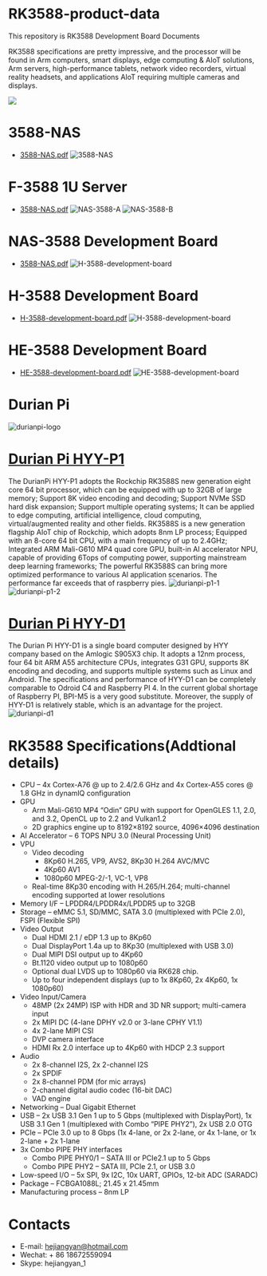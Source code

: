 # RK3588-product-data
This repository is RK3588 Development Board Documents

RK3588 specifications are pretty impressive, and the processor will be found in Arm computers, smart displays, edge computing & AIoT solutions, Arm servers, high-performance tablets, network video recorders, virtual reality headsets, and applications AIoT requiring multiple cameras and displays.

![](imgs/img1.png?raw=true)
# 3588-NAS 
- [3588-NAS.pdf](./RK3588_Documents/3588-NAS.pdf?raw=true)
![3588-NAS](imgs/nas/nas-3588.png)
# F-3588 1U Server 
- [3588-NAS.pdf](./RK3588_Documents/F-3588-1U-Server.pdf?raw=true)
![NAS-3588-A](imgs/nas/N-3588-1.png)
![NAS-3588-B](imgs/nas/N-3588-2.png)

# NAS-3588 Development Board 
- [3588-NAS.pdf](./RK3588_Documents/3588-NAS.pdf?raw=true)
![H-3588-development-board](imgs/h_3588.png)

# H-3588 Development Board 
- [ H-3588-development-board.pdf](./RK3588_Documents/H-3588-development-board.pdf?raw=true)
![H-3588-development-board](imgs/h_3588.png)

# HE-3588 Development Board 
- [ HE-3588-development-board.pdf](./RK3588_Documents/HE-3588-development-board.pdf?raw=true)
![HE-3588-development-board](imgs/he-3588.jpeg)

# Durian Pi
![durianpi-logo](imgs/durian/DurianPi.png)

# [Durian Pi HYY-P1](https://github.com/industrialtablet/Durian-Pi)
The DurianPi HYY-P1 adopts the Rockchip RK3588S new generation eight core 64 bit processor, which can be equipped with up to 32GB of large memory; Support 8K video encoding and decoding; Support NVMe SSD hard disk expansion; Support multiple operating systems; It can be applied to edge computing, artificial intelligence, cloud computing, virtual/augmented reality and other fields. RK3588S is a new generation flagship AIoT chip of Rockchip, which adopts 8nm LP process; Equipped with an 8-core 64 bit CPU, with a main frequency of up to 2.4GHz; Integrated ARM Mali-G610 MP4 quad core GPU, built-in AI accelerator NPU, capable of providing 6Tops of computing power, supporting mainstream deep learning frameworks; The powerful RK3588S can bring more optimized performance to various AI application scenarios. The performance far exceeds that of raspberry pies.
![durianpi-p1-1](imgs/durian/durian_pi_p1_1.png)
![durianpi-p1-2](imgs/durian/durian_pi_p1_2.png)

# [Durian Pi HYY-D1](https://github.com/hejiangyan/Durian-Pi)
The Durian Pi HYY-D1 is a single board computer designed by HYY company based on the Amlogic S905X3 chip. It adopts a 12nm process, four 64 bit ARM A55 architecture CPUs, integrates G31 GPU, supports 8K encoding and decoding, and supports multiple systems such as Linux and Android. The specifications and performance of HYY-D1 can be completely comparable to Odroid C4 and Raspberry PI 4. In the current global shortage of Raspberry PI, BPI-M5 is a very good substitute. Moreover, the supply of HYY-D1 is relatively stable, which is an advantage for the project.
![durianpi-d1](imgs/durian/durian_pi_d1_1.png)

# RK3588 Specifications(Addtional details)
- CPU – 4x Cortex-A76 @ up to 2.4/2.6 GHz and 4x Cortex-A55 cores @ 1.8 GHz in dynamIQ configuration
- GPU
    - Arm Mali-G610 MP4 “Odin” GPU with support for OpenGLES 1.1, 2.0, and 3.2, OpenCL up to 2.2 and Vulkan1.2
    - 2D graphics engine up to 8192×8192 source, 4096×4096 destination
- AI Accelerator – 6 TOPS NPU 3.0 (Neural Processing Unit)
- VPU
    - Video decoding
        - 8Kp60 H.265, VP9, AVS2, 8Kp30 H.264 AVC/MVC
        - 4Kp60 AV1
        - 1080p60 MPEG-2/-1, VC-1, VP8
    - Real-time 8Kp30 encoding with H.265/H.264; multi-channel encoding supported at lower resolutions
- Memory I/F – LPDDR4/LPDDR4x/LPDDR5 up to 32GB
- Storage – eMMC 5.1, SD/MMC, SATA 3.0 (multiplexed with PCIe 2.0), FSPI (Flexible SPI)
- Video Output
    - Dual HDMI 2.1 / eDP 1.3 up to 8Kp60
    - Dual DisplayPort 1.4a up to 8Kp30 (multiplexed with USB 3.0)
    - Dual MIPI DSI output up to 4Kp60
    - Bt.1120 video output up to 1080p60
    - Optional dual LVDS up to 1080p60 via RK628 chip.
    - Up to four independent displays (up to 1x 8Kp60, 2x 4Kp60, 1x 1080p60)
- Video Input/Camera
    - 48MP (2x 24MP) ISP with HDR and 3D NR support; multi-camera input
    - 2x MIPI DC (4-lane DPHY v2.0 or 3-lane CPHY V1.1)
    - 4x 2-lane MIPI CSI
    - DVP camera interface
    - HDMI Rx 2.0 interface up to 4Kp60 with HDCP 2.3 support
- Audio
    - 2x 8-channel I2S, 2x 2-channel I2S
    - 2x SPDIF
    - 2x 8-channel PDM (for mic arrays)
    - 2-channel digital audio codec (16-bit DAC)
    - VAD engine
- Networking – Dual Gigabit Ethernet
- USB – 2x USB 3.1 Gen 1 up to 5 Gbps (multiplexed with DisplayPort), 1x USB 3.1 Gen 1 (multiplexed with Combo “PIPE PHY2”), 2x USB 2.0 OTG
- PCIe – PCIe 3.0 up to 8 Gbps (1x 4-lane, or 2x 2-lane, or 4x 1-lane, or 1x 2-lane + 2x 1-lane
- 3x Combo PIPE PHY interfaces
    - Combo PIPE PHY0/1 – SATA III or PCIe2.1 up to 5 Gbps
    - Combo PIPE PHY2  – SATA III, PCIe 2.1, or USB 3.0
- Low-speed I/O – 5x SPI, 9x I2C, 10x UART, GPIOs, 12-bit ADC (SARADC)
- Package – FCBGA1088L; 21.45 x 21.45mm
- Manufacturing process – 8nm LP

# Contacts
- E-mail: hejiangyan@hotmail.com
- Wechat: + 86 18672559094
- Skype: hejiangyan_1